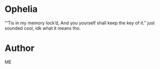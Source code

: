 # Ophelia
 "‘Tis in my memory lock’d, And you yourself shall keep the key of it."
 just sounded cool, idk what it means tho.

# Author
ME

